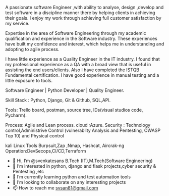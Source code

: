  A passionate software Engineer ,with ability to analyse, design ,develop and test software in a discipline manner there by helping clients in achieving their goals. I enjoy my work through achieving full customer satisfaction by my service. 
 
Expertise in the area of Software Engineering through my academic qualification and experience in the Software industry. These experiences have built my confidence and interest, which helps me in understanding and adopting to agile process. 


I have little experience as a Quality Engineer in the IT industry. I found that my professional experience as a QA with a broad view that is useful in assisting the end users/clients. Also I have completed the ISTQB Fundamental certification. I have good experience in manual testing and a little exposure to tools.

Software Engineer | Python Developer | Quality Engineer.

Skill Stack : Python, Django, Git & Github, SQL,API.

Tools: Trello board, postman, source tree, IDs(visual studios code, Pycharm).

Process: Agile and Lean process.
cloud :Azure.
Security : Technology control,Administrive Control (vulnerablity Analysis and Pentesting, OWASP Top 10) and Physical control

kali Linux Tools Burpsuit,Zap ,Nmap, Hashcat, Aircrak-ng
Operation:DevSecops,CI/CD,Terraform

- 👋 Hi, I’m @svenkatesans B.Tech (IT),M.Tech(Software Engineering)
- 👀 I’m interested in python, django and flask projects,cyber security & Pentesting ,etc
- 🌱 I’m currently learning python and test automation tools
- 💞️ I’m looking to collaborate on any interesting projects
- 📫 How to reach me svsan81@gmail.com
